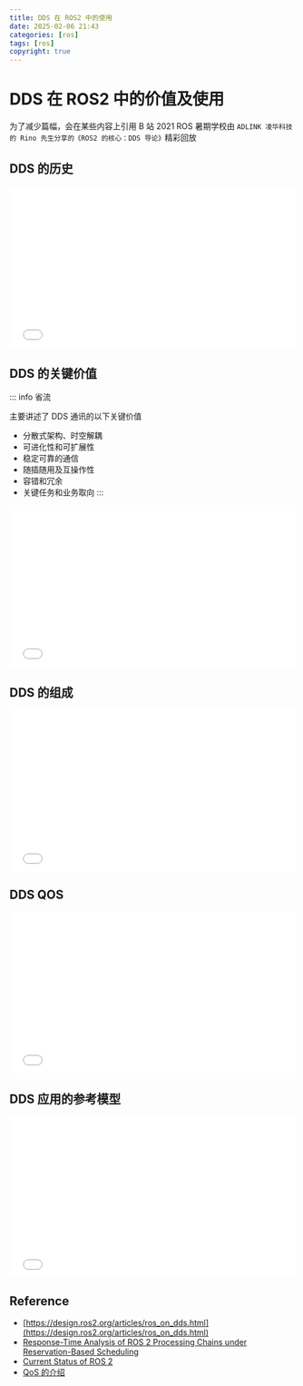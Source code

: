 ```yaml
---
title: DDS 在 ROS2 中的使用
date: 2025-02-06 21:43
categories: [ros]
tags: [ros]
copyright: true
---
```


# DDS 在 ROS2 中的价值及使用

为了减少篇幅，会在某些内容上引用 B 站 2021 ROS 暑期学校由 `ADLINK 凌华科技的 Rino 先生分享的《ROS2 的核心：DDS 导论》`精彩回放

## DDS 的历史

<div style="position: relative; padding-bottom: 56.25%; height: 0;">
  <iframe src="//player.bilibili.com/player.html?isOutside=true&aid=675322873&bvid=BV1sU4y1P7yn&cid=402001126&page=1&autoplay=0" frameborder="no" scrolling="no" 
    style="position: absolute; top: 0; left: 0; width: 100%; height: 100%;"></iframe>
</div>

## DDS 的关键价值

::: info 省流

主要讲述了 DDS 通讯的以下关键价值
- 分散式架构、时空解耦
- 可进化性和可扩展性
- 稳定可靠的通信
- 随插随用及互操作性
- 容错和冗余
- 关键任务和业务取向
:::

<div style="position: relative; padding-bottom: 56.25%; height: 0;">
  <iframe src="//player.bilibili.com/player.html?isOutside=true&aid=675322873&bvid=BV1sU4y1P7yn&cid=402001126&page=1&autoplay=0" frameborder="no" scrolling="no" 
    style="position: absolute; top: 0; left: 0; width: 100%; height: 100%;"></iframe>
</div>

## DDS 的组成

<div style="position: relative; padding-bottom: 56.25%; height: 0;">
  <iframe src="//player.bilibili.com/player.html?isOutside=true&aid=675322873&bvid=BV1sU4y1P7yn&cid=402001697&page=1&autoplay=0" frameborder="no" scrolling="no" 
    style="position: absolute; top: 0; left: 0; width: 100%; height: 100%;"></iframe>
</div>

## DDS QOS

<div style="position: relative; padding-bottom: 56.25%; height: 0;">
  <iframe src="//player.bilibili.com/player.html?isOutside=true&aid=675322873&bvid=BV1sU4y1P7yn&cid=402002033&page=1&autoplay=0" frameborder="no" scrolling="no" 
    style="position: absolute; top: 0; left: 0; width: 100%; height: 100%;"></iframe>
</div>

## DDS 应用的参考模型

<div style="position: relative; padding-bottom: 56.25%; height: 0;">
  <iframe src="//player.bilibili.com/player.html?isOutside=true&aid=675322873&bvid=BV1sU4y1P7yn&cid=402002255&page=1&autoplay=0" frameborder="no" scrolling="no" 
    style="position: absolute; top: 0; left: 0; width: 100%; height: 100%;"></iframe>
</div>

## Reference

- [https://design.ros2.org/articles/ros_on_dds.html](https://design.ros2.org/articles/ros_on_dds.html)
- [Response-Time Analysis of ROS 2 Processing Chains under Reservation-Based Scheduling](https://t-blass.de/papers/response-time-analysis-of-ros2.pdf)
- [Current Status of ROS 2](https://static1.squarespace.com/static/51df34b1e4b08840dcfd2841/t/5ce6c85ca4222fe0ccbd5309/1558628472094/2019-05-07_Current_Status_of_ROS_2.pdf)
- [QoS 的介绍](https://gitee.com/gwmunan/ros2/wikis/pages?sort_id=12341454&doc_id=4855084)